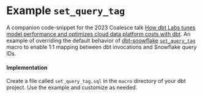 # Example `set_query_tag`
A companion code-snippet for the 2023 Coalesce talk [How dbt Labs tunes model performance and optimizes cloud data platform costs with dbt](https://coalesce.getdbt.com/agenda/how-dbt-labs-tunes-model-performance-and-optimizes-cloud-data-platform-costs-with-dbt). An example of overriding the default behavior of [dbt-snowflake](https://github.com/dbt-labs/dbt-snowflake/tree/main) [`set_query_tag`](https://github.com/dbt-labs/dbt-snowflake/blob/a1ae40de46166b2e0f7264971f1300ad002fb644/dbt/include/snowflake/macros/adapters.sql#L202) macro to enable 1:1 mapping between dbt invocations and Snowflake query IDs.

#### Implementation
Create a file called `set_query_tag.sql` in the `macro` directory of your dbt project. Use the example and customize as needed. 